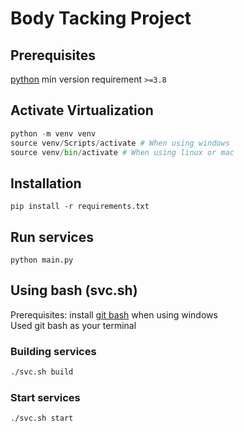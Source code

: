 # Body Tacking Project

## Prerequisites
[python](https://www.python.org/downloads/) min version requirement `>=3.8`

## Activate Virtualization
``` python
python -m venv venv
source venv/Scripts/activate # When using windows
source venv/bin/activate # When using linux or mac
```

## Installation
```
pip install -r requirements.txt
```

## Run services
```
python main.py
```


## Using bash (svc.sh)
Prerequisites: install [git bash]() when using windows\
Used git bash as your terminal

### Building services
``` bash
./svc.sh build
```
### Start services
``` bash
./svc.sh start
```
